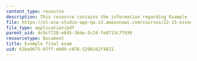 ```yaml
---
content_type: resource
description: This resource contains the information regarding Example final exam.
file: https://ol-ocw-studio-app-qa.s3.amazonaws.com/courses/22-15-essential-numerical-methods-fall-2014/63ba967597ffeb99c0765290162f4821_MIT22_15F14_final_ex.pdf
file_type: application/pdf
parent_uid: 4c9cf728-e845-364e-5c24-fe8713c7f930
resourcetype: Document
title: Example final exam
uid: 63ba9675-97ff-eb99-c076-5290162f4821
---
```

